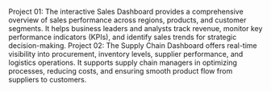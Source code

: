 Project 01: The interactive Sales Dashboard provides a comprehensive overview of sales performance across regions, products, and customer segments.
It helps business leaders and analysts track revenue, monitor key performance indicators (KPIs), 
and identify sales trends for strategic decision-making.
Project 02: The Supply Chain Dashboard offers real-time visibility into procurement, inventory levels, supplier performance, and logistics operations. 
It supports supply chain managers in optimizing processes, reducing costs, and ensuring smooth product flow from suppliers to customers.
